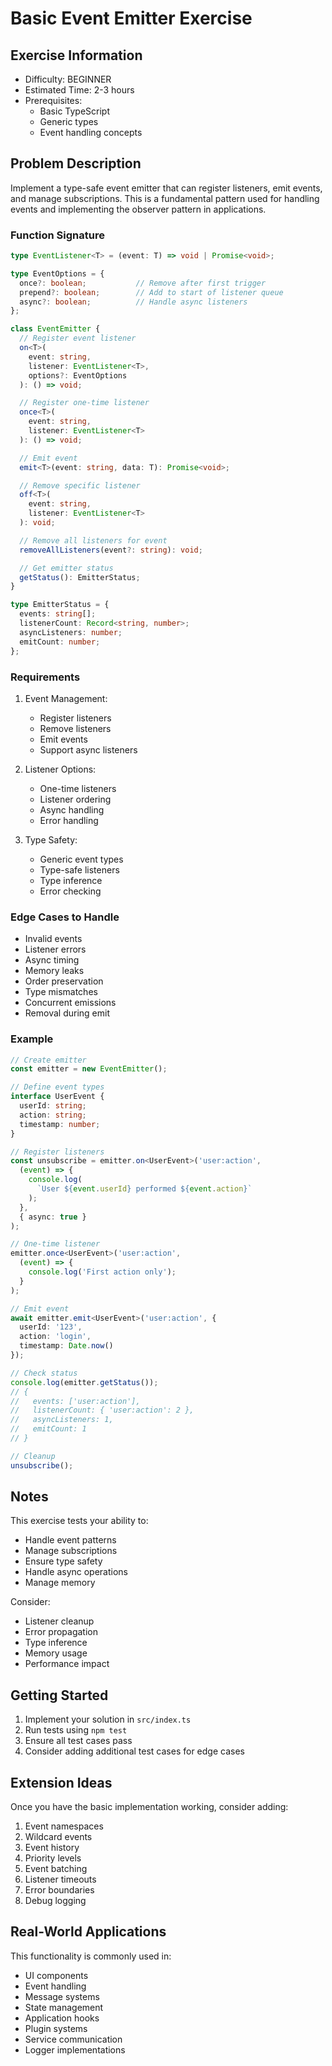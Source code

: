 # Basic Event Emitter Exercise

## Exercise Information
- Difficulty: BEGINNER
- Estimated Time: 2-3 hours
- Prerequisites:
    - Basic TypeScript
    - Generic types
    - Event handling concepts

## Problem Description

Implement a type-safe event emitter that can register listeners, emit events, and manage subscriptions. This is a fundamental pattern used for handling events and implementing the observer pattern in applications.

### Function Signature
```typescript
type EventListener<T> = (event: T) => void | Promise<void>;

type EventOptions = {
  once?: boolean;           // Remove after first trigger
  prepend?: boolean;        // Add to start of listener queue
  async?: boolean;          // Handle async listeners
};

class EventEmitter {
  // Register event listener
  on<T>(
    event: string,
    listener: EventListener<T>,
    options?: EventOptions
  ): () => void;

  // Register one-time listener
  once<T>(
    event: string,
    listener: EventListener<T>
  ): () => void;

  // Emit event
  emit<T>(event: string, data: T): Promise<void>;

  // Remove specific listener
  off<T>(
    event: string,
    listener: EventListener<T>
  ): void;

  // Remove all listeners for event
  removeAllListeners(event?: string): void;

  // Get emitter status
  getStatus(): EmitterStatus;
}

type EmitterStatus = {
  events: string[];
  listenerCount: Record<string, number>;
  asyncListeners: number;
  emitCount: number;
};
```

### Requirements

1. Event Management:
    - Register listeners
    - Remove listeners
    - Emit events
    - Support async listeners

2. Listener Options:
    - One-time listeners
    - Listener ordering
    - Async handling
    - Error handling

3. Type Safety:
    - Generic event types
    - Type-safe listeners
    - Type inference
    - Error checking

### Edge Cases to Handle

- Invalid events
- Listener errors
- Async timing
- Memory leaks
- Order preservation
- Type mismatches
- Concurrent emissions
- Removal during emit

### Example

```typescript
// Create emitter
const emitter = new EventEmitter();

// Define event types
interface UserEvent {
  userId: string;
  action: string;
  timestamp: number;
}

// Register listeners
const unsubscribe = emitter.on<UserEvent>('user:action', 
  (event) => {
    console.log(
      `User ${event.userId} performed ${event.action}`
    );
  },
  { async: true }
);

// One-time listener
emitter.once<UserEvent>('user:action', 
  (event) => {
    console.log('First action only');
  }
);

// Emit event
await emitter.emit<UserEvent>('user:action', {
  userId: '123',
  action: 'login',
  timestamp: Date.now()
});

// Check status
console.log(emitter.getStatus());
// {
//   events: ['user:action'],
//   listenerCount: { 'user:action': 2 },
//   asyncListeners: 1,
//   emitCount: 1
// }

// Cleanup
unsubscribe();
```

## Notes

This exercise tests your ability to:
- Handle event patterns
- Manage subscriptions
- Ensure type safety
- Handle async operations
- Manage memory

Consider:
- Listener cleanup
- Error propagation
- Type inference
- Memory usage
- Performance impact

## Getting Started

1. Implement your solution in `src/index.ts`
2. Run tests using `npm test`
3. Ensure all test cases pass
4. Consider adding additional test cases for edge cases

## Extension Ideas

Once you have the basic implementation working, consider adding:
1. Event namespaces
2. Wildcard events
3. Event history
4. Priority levels
5. Event batching
6. Listener timeouts
7. Error boundaries
8. Debug logging

## Real-World Applications

This functionality is commonly used in:
- UI components
- Event handling
- Message systems
- State management
- Application hooks
- Plugin systems
- Service communication
- Logger implementations
